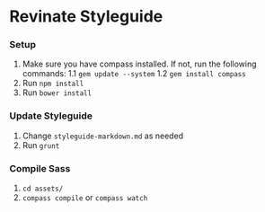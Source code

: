 # Revinate Styleguide

### Setup

1. Make sure you have compass installed. If not, run the following commands:
  1.1 `gem update --system`
  1.2 `gem install compass`
2. Run `npm install`
3. Run `bower install`

### Update Styleguide

1. Change `styleguide-markdown.md` as needed
2. Run `grunt`

### Compile Sass

1. `cd assets/`
2. `compass compile` or `compass watch`